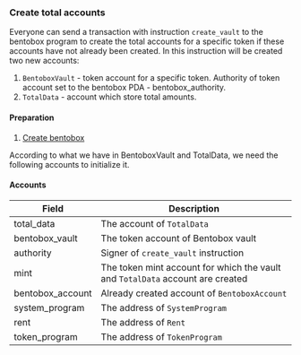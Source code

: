 ### Create total accounts

Everyone can send a transaction with instruction `create_vault` to the bentobox program to create the total accounts for a specific token if these accounts have not already been created. In this instruction will be created two new accounts:
1. `BentoboxVault` - token account for a specific token. Authority of token account set to the bentobox PDA - bentobox_authority.
2. `TotalData` - account which store total amounts.
#### Preparation
1. [Create bentobox](./01-create-bentobox.md)

According to what we have in BentoboxVault and TotalData, we need the following accounts to initialize it.
#### Accounts

| Field  | Description |
| ------------- | ------------- |
| total_data  | The account of `TotalData`  |
| bentobox_vault  | The token account of Bentobox vault  |
| authority  | Signer of `create_vault` instruction |
| mint  | The token mint account for which the vault and `TotalData` account are created |
| bentobox_account  | Already created account of `BentoboxAccount` |
| system_program | The address of `SystemProgram` |
| rent | The address of `Rent` |
| token_program | The address of `TokenProgram` |